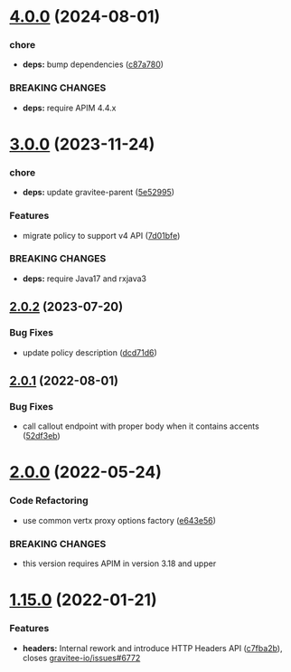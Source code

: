 # [4.0.0](https://github.com/gravitee-io/gravitee-policy-callout-http/compare/3.0.0...4.0.0) (2024-08-01)


### chore

* **deps:** bump dependencies ([c87a780](https://github.com/gravitee-io/gravitee-policy-callout-http/commit/c87a7801c5b5eb20bab30aa6f7d902eb6cef0696))


### BREAKING CHANGES

* **deps:** require APIM 4.4.x

# [3.0.0](https://github.com/gravitee-io/gravitee-policy-callout-http/compare/2.0.2...3.0.0) (2023-11-24)


### chore

* **deps:** update gravitee-parent ([5e52995](https://github.com/gravitee-io/gravitee-policy-callout-http/commit/5e5299591ab0e9795e262f3426c4cfca7c16e589))


### Features

* migrate policy to support v4 API ([7d01bfe](https://github.com/gravitee-io/gravitee-policy-callout-http/commit/7d01bfefde48b5e153b53f1476bf166162440226))


### BREAKING CHANGES

* **deps:** require Java17 and rxjava3

## [2.0.2](https://github.com/gravitee-io/gravitee-policy-callout-http/compare/2.0.1...2.0.2) (2023-07-20)


### Bug Fixes

* update policy description ([dcd71d6](https://github.com/gravitee-io/gravitee-policy-callout-http/commit/dcd71d6179e8cd3e603b5d3929115d699de14f82))

## [2.0.1](https://github.com/gravitee-io/gravitee-policy-callout-http/compare/2.0.0...2.0.1) (2022-08-01)


### Bug Fixes

* call callout endpoint with proper body when it contains accents ([52df3eb](https://github.com/gravitee-io/gravitee-policy-callout-http/commit/52df3eb10e9c5313a79f1dfc52e0b8f61a6e7fd3))

# [2.0.0](https://github.com/gravitee-io/gravitee-policy-callout-http/compare/1.15.0...2.0.0) (2022-05-24)


### Code Refactoring

* use common vertx proxy options factory ([e643e56](https://github.com/gravitee-io/gravitee-policy-callout-http/commit/e643e56db9f72e6e517a3e1769250b0b851d092a))


### BREAKING CHANGES

* this version requires APIM in version 3.18 and upper

# [1.15.0](https://github.com/gravitee-io/gravitee-policy-callout-http/compare/1.14.0...1.15.0) (2022-01-21)


### Features

* **headers:** Internal rework and introduce HTTP Headers API ([c7fba2b](https://github.com/gravitee-io/gravitee-policy-callout-http/commit/c7fba2b165a182ffa978f8f85e29cc2a3261d83c)), closes [gravitee-io/issues#6772](https://github.com/gravitee-io/issues/issues/6772)
